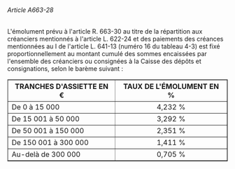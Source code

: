 ###### Article A663-28

L'émolument prévu à l'article R. 663-30 au titre de la répartition aux créanciers mentionnés à l'article L. 622-24 et des paiements des créances mentionnées au I de l'article L. 641-13 (numéro 16 du tableau 4-3) est fixé proportionnellement au montant cumulé des sommes encaissées par l'ensemble des créanciers ou consignées à la Caisse des dépôts et consignations, selon le barème suivant :

<table align="center" border="1"><tbody>
 <tr>
  <th>TRANCHES D'ASSIETTE EN €</th>
  <th>TAUX DE L'ÉMOLUMENT EN %</th>
 </tr>
 <tr>
  <td>De 0 à 15 000</td>
  <td align="center">4,232 %</td>
 </tr>
 <tr>
  <td>De 15 001 à 50 000</td>
  <td align="center">3,292 %</td>
 </tr>
 <tr>
  <td>De 50 001 à 150 000</td>
  <td align="center">2,351 %</td>
 </tr>
 <tr>
  <td>De 150 001 à 300 000</td>
  <td align="center">1,411 %</td>
 </tr>
 <tr>
  <td>Au-delà de 300 000</td>
  <td align="center">0,705 %</td>
 </tr>
</tbody></table>

